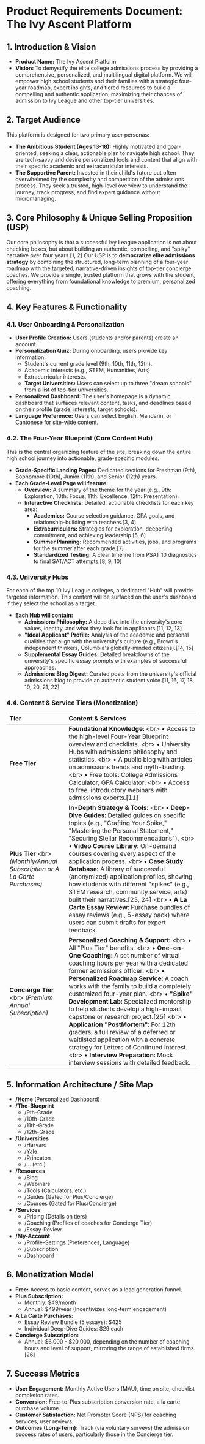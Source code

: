# Product Requirements Document: The Ivy Ascent Platform

## 1\. Introduction & Vision

  * **Product Name:** The Ivy Ascent Platform
  * **Vision:** To demystify the elite college admissions process by providing a comprehensive, personalized, and multilingual digital platform. We will empower high school students and their families with a strategic four-year roadmap, expert insights, and tiered resources to build a compelling and authentic application, maximizing their chances of admission to Ivy League and other top-tier universities.

## 2\. Target Audience

This platform is designed for two primary user personas:

  * **The Ambitious Student (Ages 13-18):** Highly motivated and goal-oriented, seeking a clear, actionable plan to navigate high school. They are tech-savvy and desire personalized tools and content that align with their specific academic and extracurricular interests.
  * **The Supportive Parent:** Invested in their child's future but often overwhelmed by the complexity and competition of the admissions process. They seek a trusted, high-level overview to understand the journey, track progress, and find expert guidance without micromanaging.

## 3\. Core Philosophy & Unique Selling Proposition (USP)

Our core philosophy is that a successful Ivy League application is not about checking boxes, but about building an authentic, compelling, and "spiky" narrative over four years.[1, 2] Our USP is to **democratize elite admissions strategy** by combining the structured, long-term planning of a four-year roadmap with the targeted, narrative-driven insights of top-tier concierge coaches. We provide a single, trusted platform that grows with the student, offering everything from foundational knowledge to premium, personalized coaching.

## 4\. Key Features & Functionality

### 4.1. User Onboarding & Personalization

  * **User Profile Creation:** Users (students and/or parents) create an account.
  * **Personalization Quiz:** During onboarding, users provide key information:
      * Student's current grade level (9th, 10th, 11th, 12th).
      * Academic interests (e.g., STEM, Humanities, Arts).
      * Extracurricular interests.
      * **Target Universities:** Users can select up to three "dream schools" from a list of top-tier universities.
  * **Personalized Dashboard:** The user's homepage is a dynamic dashboard that surfaces relevant content, tasks, and deadlines based on their profile (grade, interests, target schools).
  * **Language Preference:** Users can select English, Mandarin, or Cantonese for site-wide content.

### 4.2. The Four-Year Blueprint (Core Content Hub)

This is the central organizing feature of the site, breaking down the entire high school journey into actionable, grade-specific modules.

  * **Grade-Specific Landing Pages:** Dedicated sections for Freshman (9th), Sophomore (10th), Junior (11th), and Senior (12th) years.
  * **Each Grade-Level Page will feature:**
      * **Overview:** A summary of the theme for the year (e.g., 9th: Exploration, 10th: Focus, 11th: Excellence, 12th: Presentation).
      * **Interactive Checklists:** Detailed, actionable checklists for each key area:
          * **Academics:** Course selection guidance, GPA goals, and relationship-building with teachers.[3, 4]
          * **Extracurriculars:** Strategies for exploration, deepening commitment, and achieving leadership.[5, 6]
          * **Summer Planning:** Recommended activities, jobs, and programs for the summer after each grade.[7]
          * **Standardized Testing:** A clear timeline from PSAT 10 diagnostics to final SAT/ACT attempts.[8, 9, 10]

### 4.3. University Hubs

For each of the top 10 Ivy League colleges, a dedicated "Hub" will provide targeted information. This content will be surfaced on the user's dashboard if they select the school as a target.

  * **Each Hub will contain:**
      * **Admissions Philosophy:** A deep dive into the university's core values, identity, and what they look for in applicants.[11, 12, 13]
      * **"Ideal Applicant" Profile:** Analysis of the academic and personal qualities that align with the university's culture (e.g., Brown's independent thinkers, Columbia's globally-minded citizens).[14, 15]
      * **Supplemental Essay Guides:** Detailed breakdowns of the university's specific essay prompts with examples of successful approaches.
      * **Admissions Blog Digest:** Curated posts from the university's official admissions blog to provide an authentic student voice.[11, 16, 17, 18, 19, 20, 21, 22]

### 4.4. Content & Service Tiers (Monetization)

| Tier | Content & Services |
| :--- | :--- |
| **Free Tier** | **Foundational Knowledge:** \<br\> • Access to the high-level Four-Year Blueprint overview and checklists. \<br\> • University Hubs with admissions philosophy and statistics. \<br\> • A public blog with articles on admissions trends and myth-busting. \<br\> • Free tools: College Admissions Calculator, GPA Calculator. \<br\> • Access to free, introductory webinars with admissions experts.[11] |
| **Plus Tier** \<br\> *(Monthly/Annual Subscription or A La Carte Purchases)* | **In-Depth Strategy & Tools:** \<br\> • **Deep-Dive Guides:** Detailed guides on specific topics (e.g., "Crafting Your Spike," "Mastering the Personal Statement," "Securing Stellar Recommendations"). \<br\> • **Video Course Library:** On-demand courses covering every aspect of the application process. \<br\> • **Case Study Database:** A library of successful (anonymized) application profiles, showing how students with different "spikes" (e.g., STEM research, community service, arts) built their narratives.[23, 24] \<br\> • **A La Carte Essay Review:** Purchase bundles of essay reviews (e.g., 5-essay pack) where users can submit drafts for expert feedback. |
| **Concierge Tier** \<br\> *(Premium Annual Subscription)* | **Personalized Coaching & Support:** \<br\> • All "Plus Tier" benefits. \<br\> • **One-on-One Coaching:** A set number of virtual coaching hours per year with a dedicated former admissions officer. \<br\> • **Personalized Roadmap Service:** A coach works with the family to build a completely customized four-year plan. \<br\> • **"Spike" Development Lab:** Specialized mentorship to help students develop a high-impact capstone or research project.[25] \<br\> • **Application "PostMortem":** For 12th graders, a full review of a deferred or waitlisted application with a concrete strategy for Letters of Continued Interest. \<br\> • **Interview Preparation:** Mock interview sessions with detailed feedback. |

## 5\. Information Architecture / Site Map

  * **/Home** (Personalized Dashboard)
  * **/The-Blueprint**
      * /9th-Grade
      * /10th-Grade
      * /11th-Grade
      * /12th-Grade
  * **/Universities**
      * /Harvard
      * /Yale
      * /Princeton
      * /... (etc.)
  * **/Resources**
      * /Blog
      * /Webinars
      * /Tools (Calculators, etc.)
      * /Guides (Gated for Plus/Concierge)
      * /Courses (Gated for Plus/Concierge)
  * **/Services**
      * /Pricing (Details on tiers)
      * /Coaching (Profiles of coaches for Concierge Tier)
      * /Essay-Review
  * **/My-Account**
      * /Profile-Settings (Preferences, Language)
      * /Subscription
      * /Dashboard

## 6\. Monetization Model

  * **Free:** Access to basic content, serves as a lead generation funnel.
  * **Plus Subscription:**
      * Monthly: $49/month
      * Annual: $499/year (Incentivizes long-term engagement)
  * **A La Carte Purchases:**
      * Essay Review Bundle (5 essays): $425
      * Individual Deep-Dive Guides: $29 each
  * **Concierge Subscription:**
      * Annual: $6,000 - $20,000, depending on the number of coaching hours and level of support, mirroring the range of established firms.[26]

## 7\. Success Metrics

  * **User Engagement:** Monthly Active Users (MAU), time on site, checklist completion rates.
  * **Conversion:** Free-to-Plus subscription conversion rate, a la carte purchase volume.
  * **Customer Satisfaction:** Net Promoter Score (NPS) for coaching services, user reviews.
  * **Outcomes (Long-Term):** Track (via voluntary surveys) the admission success rates of users, particularly those in the Concierge tier.